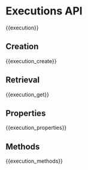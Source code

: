 # Executions API

{{execution}}

## Creation

{{execution_create}}

## Retrieval

{{execution_get}}

## Properties

{{execution_properties}}

## Methods

{{execution_methods}}
